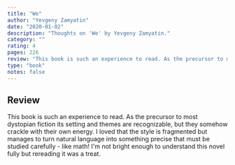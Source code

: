```yaml
---
title: "We"
author: "Yevgeny Zamyatin"
date: "2020-01-02"
description: "Thoughts on 'We' by Yevgeny Zamyatin."
category: ""
rating: 4
pages: 226
review: "This book is such an experience to read. As the precursor to most dystopian fiction its setting and themes are recognizable, but they somehow crackle with their own energy. I loved that the style is fragmented but manages to turn natural language into something precise that must be studied carefully - like math! I'm not bright enough to understand this novel fully but rereading it was a treat."
type: "book"
notes: false
---
```


## Review

This book is such an experience to read. As the precursor to most dystopian fiction its setting and themes are recognizable, but they somehow crackle with their own energy. I loved that the style is fragmented but manages to turn natural language into something precise that must be studied carefully - like math! I'm not bright enough to understand this novel fully but rereading it was a treat.
